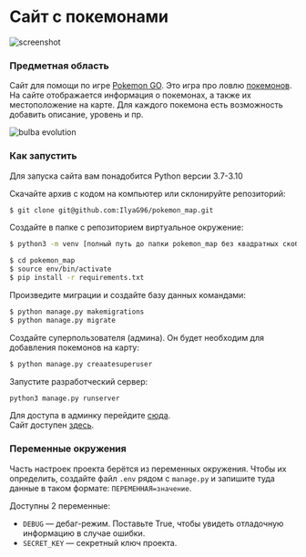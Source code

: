 # Сайт с покемонами

![screenshot](https://dvmn.org/filer/canonical/1563275070/172/)

### Предметная область

Сайт для помощи по игре [Pokemon GO](https://www.pokemongo.com/en-us/). Это игра про ловлю [покемонов](https://ru.wikipedia.org/wiki/%D0%9F%D0%BE%D0%BA%D0%B5%D0%BC%D0%BE%D0%BD).
На сайте отображается информация о покемонах, а также их местоположение на карте. Для каждого покемона есть возможность добавить описание, уровень и пр.  

![bulba evolution](https://dvmn.org/filer/canonical/1562265973/167/)

### Как запустить

Для запуска сайта вам понадобится Python версии 3.7-3.10

Cкачайте архив с кодом на компьютер или склонируйте репозиторий:
```bash
$ git clone git@github.com:IlyaG96/pokemon_map.git
```
Создайте в папке с репозиторием виртуальное окружение:
```bash
$ python3 -m venv [полный путь до папки pokemon_map без квадратных скобочек] env
```
```bash
$ cd pokemon_map
$ source env/bin/activate
$ pip install -r requirements.txt
```
Произведите миграции и создайте базу данных командами:
```sh
$ python manage.py makemigrations
$ python manage.py migrate
```
Создайте суперпользователя (админа). Он будет необходим для добавления покемонов на карту:
```sh
$ python manage.py creaatesuperuser
```
Запустите разработческий сервер:
```sh
python3 manage.py runserver
```
Для доступа в админку перейдите [сюда](http://127.0.0.1:8000/admin).  
Сайт доступен [здесь](http://127.0.0.1:8000/).  

### Переменные окружения

Часть настроек проекта берётся из переменных окружения. Чтобы их определить, создайте файл `.env` рядом с `manage.py` и запишите туда данные в таком формате: `ПЕРЕМЕННАЯ=значение`.

Доступны 2 переменные:
- `DEBUG` — дебаг-режим. Поставьте True, чтобы увидеть отладочную информацию в случае ошибки.
- `SECRET_KEY` — секретный ключ проекта.



